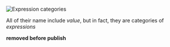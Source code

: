![Expression categories](https://i.stack.imgur.com/GNhBF.png)

All of their name include _value_, but in fact, they are categories of 
_expressions_

__removed before publish__
